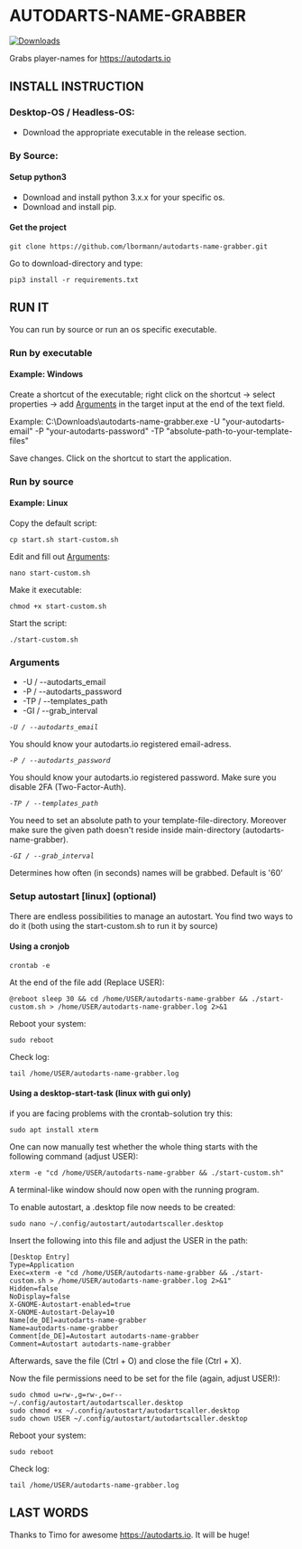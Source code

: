 # AUTODARTS-NAME-GRABBER
[![Downloads](https://img.shields.io/github/downloads/lbormann/autodarts-name-grabber/total.svg)](https://github.com/lbormann/autodarts-name-grabber/releases/latest)


Grabs player-names for https://autodarts.io


## INSTALL INSTRUCTION


### Desktop-OS / Headless-OS:

- Download the appropriate executable in the release section.


### By Source:

#### Setup python3

- Download and install python 3.x.x for your specific os.
- Download and install pip.


#### Get the project

    git clone https://github.com/lbormann/autodarts-name-grabber.git

Go to download-directory and type:

    pip3 install -r requirements.txt




## RUN IT

You can run by source or run an os specific executable.


### Run by executable

#### Example: Windows 

Create a shortcut of the executable; right click on the shortcut -> select properties -> add [Arguments](#Arguments) in the target input at the end of the text field.

Example: C:\Downloads\autodarts-name-grabber.exe -U "your-autodarts-email" -P "your-autodarts-password" -TP "absolute-path-to-your-template-files"

Save changes.
Click on the shortcut to start the application.


### Run by source

#### Example: Linux

Copy the default script:

    cp start.sh start-custom.sh

Edit and fill out [Arguments](#Arguments):

    nano start-custom.sh

Make it executable:

    chmod +x start-custom.sh

Start the script:

    ./start-custom.sh



### Arguments

- -U / --autodarts_email
- -P / --autodarts_password
- -TP / --templates_path
- -GI / --grab_interval



*`-U / --autodarts_email`*

You should know your autodarts.io registered email-adress.

*`-P / --autodarts_password`*

You should know your autodarts.io registered password. Make sure you disable 2FA (Two-Factor-Auth).

*`-TP / --templates_path`*

You need to set an absolute path to your template-file-directory. Moreover make sure the given path doesn't reside inside main-directory (autodarts-name-grabber).

*`-GI / --grab_interval`*

Determines how often (in seconds) names will be grabbed. Default is '60'





### Setup autostart [linux] (optional)

There are endless possibilities to manage an autostart. You find two ways to do it (both using the start-custom.sh to run it by source)

#### Using a cronjob

    crontab -e

At the end of the file add (Replace USER):

    @reboot sleep 30 && cd /home/USER/autodarts-name-grabber && ./start-custom.sh > /home/USER/autodarts-name-grabber.log 2>&1

Reboot your system:

    sudo reboot

Check log:

    tail /home/USER/autodarts-name-grabber.log




#### Using a desktop-start-task (linux with gui only)

if you are facing problems with the crontab-solution try this:

    sudo apt install xterm

One can now manually test whether the whole thing starts with the following command (adjust USER):

    xterm -e "cd /home/USER/autodarts-name-grabber && ./start-custom.sh"

A terminal-like window should now open with the running program.

To enable autostart, a .desktop file now needs to be created:

    sudo nano ~/.config/autostart/autodartscaller.desktop

Insert the following into this file and adjust the USER in the path:

    [Desktop Entry]
    Type=Application
    Exec=xterm -e "cd /home/USER/autodarts-name-grabber && ./start-custom.sh > /home/USER/autodarts-name-grabber.log 2>&1"
    Hidden=false
    NoDisplay=false
    X-GNOME-Autostart-enabled=true
    X-GNOME-Autostart-Delay=10
    Name[de_DE]=autodarts-name-grabber
    Name=autodarts-name-grabber
    Comment[de_DE]=Autostart autodarts-name-grabber
    Comment=Autostart autodarts-name-grabber

Afterwards, save the file (Ctrl + O) and close the file (Ctrl + X).

Now the file permissions need to be set for the file (again, adjust USER!):

    sudo chmod u=rw-,g=rw-,o=r-- ~/.config/autostart/autodartscaller.desktop
    sudo chmod +x ~/.config/autostart/autodartscaller.desktop
    sudo chown USER ~/.config/autostart/autodartscaller.desktop

Reboot your system:

    sudo reboot

Check log:

    tail /home/USER/autodarts-name-grabber.log



## LAST WORDS

Thanks to Timo for awesome https://autodarts.io. It will be huge!

